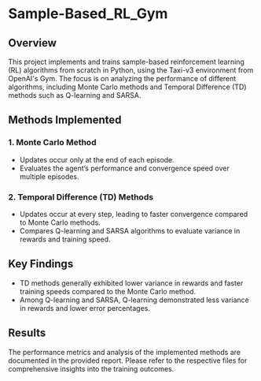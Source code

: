 # Sample-Based_RL_Gym

## Overview

This project implements and trains sample-based reinforcement learning (RL) algorithms from scratch in Python, using the Taxi-v3 environment from OpenAI's Gym. The focus is on analyzing the performance of different algorithms, including Monte Carlo methods and Temporal Difference (TD) methods such as Q-learning and SARSA.

## Methods Implemented

### 1. Monte Carlo Method
- Updates occur only at the end of each episode.
- Evaluates the agent’s performance and convergence speed over multiple episodes.

### 2. Temporal Difference (TD) Methods
- Updates occur at every step, leading to faster convergence compared to Monte Carlo methods.
- Compares Q-learning and SARSA algorithms to evaluate variance in rewards and training speed.

## Key Findings

- TD methods generally exhibited lower variance in rewards and faster training speeds compared to the Monte Carlo method.
- Among Q-learning and SARSA, Q-learning demonstrated less variance in rewards and lower error percentages.

## Results

The performance metrics and analysis of the implemented methods are documented in the provided report. Please refer to the respective files for comprehensive insights into the training outcomes.

